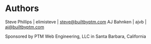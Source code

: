 # Authors
Steve Phillips |    elimisteve |    steve@builtbyptm.com
AJ Bahnken     |    ajvb       |    aj@builtbyptm.com

Sponsored by PTM Web Engineering, LLC in Santa Barbara, California
